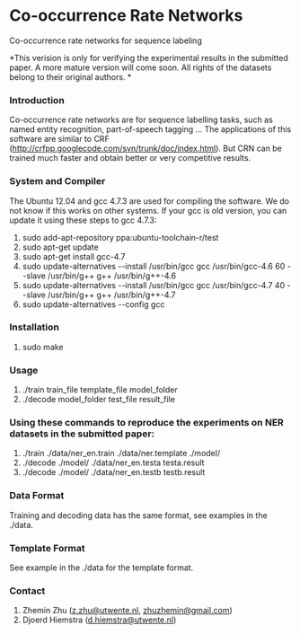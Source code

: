 # Co-occurrence Rate Networks

Co-occurrence rate networks for sequence labeling

*This verision is only for verifying the experimental results in the submitted paper. A more mature version will come soon. All rights of the datasets belong to their original authors. *

### Introduction
Co-occurrence rate networks are for sequence labelling tasks, such as named entity recognition, part-of-speech tagging … The applications of this software are similar to CRF (http://crfpp.googlecode.com/svn/trunk/doc/index.html). But CRN can be trained much faster and obtain better or very competitive results.

### System and Compiler
The Ubuntu 12.04 and gcc 4.7.3 are used for compiling the software. We do not know  if this works on other systems. If your gcc is old version, you can update it using these steps to gcc 4.7.3:

1.	sudo add-apt-repository ppa:ubuntu-toolchain-r/test 
2.	sudo apt-get update 
3.	sudo apt-get install gcc-4.7
4.	sudo update-alternatives --install /usr/bin/gcc gcc /usr/bin/gcc-4.6 60 --slave /usr/bin/g++ g++ /usr/bin/g++-4.6 
5.	sudo update-alternatives --install /usr/bin/gcc gcc /usr/bin/gcc-4.7 40 --slave /usr/bin/g++ g++ /usr/bin/g++-4.7 
6.	sudo update-alternatives --config gcc

### Installation
1.	sudo make

### Usage
1.	./train train_file template_file model_folder
2.	./decode model_folder test_file result_file

### Using these commands to reproduce the experiments on NER datasets in the submitted paper:
1.	./train ./data/ner_en.train ./data/ner.template ./model/
2.	./decode ./model/ ./data/ner_en.testa testa.result
3.	./decode ./model/ ./data/ner_en.testb testb.result

### Data Format
Training and decoding data has the same format, see examples in the ./data. 

### Template Format
See example in the ./data for the template format.

### Contact
1.	Zhemin Zhu (z.zhu@utwente.nl, zhuzhemin@gmail.com)
2.	Djoerd Hiemstra (d.hiemstra@utwente.nl)
